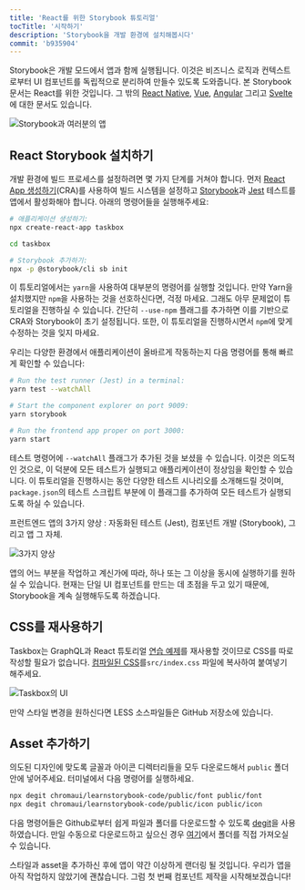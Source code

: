 ```yaml
---
title: 'React를 위한 Storybook 튜토리얼'
tocTitle: '시작하기'
description: 'Storybook을 개발 환경에 설치해봅시다'
commit: 'b935904'
---
```


Storybook은 개발 모드에서 앱과 함께 실행됩니다. 이것은 비즈니스 로직과 컨텍스트로부터 UI 컴포넌트를 독립적으로 분리하여 만들수 있도록 도와줍니다. 본 Storybook 문서는 React를 위한 것입니다. 그 밖의 [React Native](/react-native/en/get-started), [Vue](/vue/en/get-started), [Angular](/angular/en/get-started) 그리고 [Svelte](/svelte/en/get-started)에 대한 문서도 있습니다.

![Storybook과 여러분의 앱](/intro-to-storybook/storybook-relationship.jpg)

## React Storybook 설치하기

개발 환경에 빌드 프로세스를 설정하려면 몇 가지 단계를 거쳐야 합니다. 먼저 [React App 생성하기](https://github.com/facebook/create-react-app)(CRA)를 사용하여 빌드 시스템을 설정하고 [Storybook](https://storybook.js.org/)과 [Jest](https://facebook.github.io/jest/) 테스트를 앱에서 활성화해야 합니다. 아래의 명령어들을 실행해주세요:

```bash
# 애플리케이션 생성하기:
npx create-react-app taskbox

cd taskbox

# Storybook 추가하기:
npx -p @storybook/cli sb init
```

<div class="aside">
이 튜토리얼에서는 <code>yarn</code>을 사용하여 대부분의 명령어를 실행할 것입니다.
만약 Yarn을 설치했지만 <code>npm</code>을 사용하는 것을 선호하신다면, 걱정 마세요. 그래도 아무 문제없이 튜토리얼을 진행하실 수 있습니다. 간단히 <code>--use-npm</code> 플래그를 추가하면 이를 기반으로 CRA와 Storybook이 초기 설정됩니다. 또한, 이 튜토리얼을 진행하시면서 <code>npm</code>에 맞게 수정하는 것을 잊지 마세요.
</div>

우리는 다양한 환경에서 애플리케이션이 올바르게 작동하는지 다음 명령어를 통해 빠르게 확인할 수 있습니다:

```bash
# Run the test runner (Jest) in a terminal:
yarn test --watchAll

# Start the component explorer on port 9009:
yarn storybook

# Run the frontend app proper on port 3000:
yarn start
```

<div class="aside"> 
테스트 명령어에 <code>--watchAll</code> 플래그가 추가된 것을 보셨을 수 있습니다. 이것은 의도적인 것으로, 이 덕분에 모든 테스트가 실행되고 애플리케이션이 정상임을 확인할 수 있습니다. 이 튜토리얼을 진행하시는 동안 다양한 테스트 시나리오를 소개해드릴 것이며, <code>package.json</code>의 테스트 스크립트 부분에 이 플래그를 추가하여 모든 테스트가 실행되도록 하실 수 있습니다.
</div>

프런트엔드 앱의 3가지 양상 : 자동화된 테스트 (Jest), 컴포넌트 개발 (Storybook), 그리고 앱 그 자체.

![3가지 양상](/intro-to-storybook/app-three-modalities.png)

앱의 어느 부분을 작업하고 계신가에 따라, 하나 또는 그 이상을 동시에 실행하기를 원하실 수 있습니다. 현재는 단일 UI 컴포넌트를 만드는 데 초점을 두고 있기 때문에, Storybook을 계속 실행해두도록 하겠습니다.

## CSS를 재사용하기

Taskbox는 GraphQL과 React 튜토리얼 [연습 예제](https://www.chromatic.com/blog/graphql-react-tutorial-part-1-6)를 재사용할 것이므로 CSS를 따로 작성할 필요가 없습니다.
[컴파일된 CSS](https://github.com/chromaui/learnstorybook-code/blob/master/src/index.css)를`src/index.css` 파일에 복사하여 붙여넣기 해주세요.

![Taskbox의 UI](/intro-to-storybook/ss-browserchrome-taskbox-learnstorybook.png)

<div class="aside">
만약 스타일 변경을 원하신다면 LESS 소스파일들은 GitHub 저장소에 있습니다.
</div>

## Asset 추가하기

의도된 디자인에 맞도록 글꼴과 아이콘 디렉터리들을 모두 다운로드해서 `public` 폴더 안에 넣어주세요. 터미널에서 다음 명령어를 실행하세요.

```bash
npx degit chromaui/learnstorybook-code/public/font public/font
npx degit chromaui/learnstorybook-code/public/icon public/icon
```

<div class="aside">
<p>다음 명령어들은 Github로부터 쉽게 파일과 폴더를 다운로드할 수 있도록 <a href="https://github.com/Rich-Harris/degit">degit</a>을 사용하였습니다. 만일 수동으로 다운로드하고 싶으신 경우 <a href="https://github.com/chromaui/learnstorybook-code/tree/master/public">여기</a>에서 폴더를 직접 가져오실 수 있습니다.</p></div>

스타일과 asset을 추가하신 후에 앱이 약간 이상하게 랜더링 될 것입니다. 우리가 앱을 아직 작업하지 않았기에 괜찮습니다. 그럼 첫 번째 컴포넌트 제작을 시작해보겠습니다!
